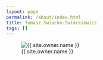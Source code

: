 ```yaml
---
layout: page
permalink: /about/index.html
title: Tomasz Świacko-Świackiewicz
tags: []
---
```

<figure>
  <img src="{{ site.url }}/images/avatar.png" alt="{{ site.owner.name }}">
  <figcaption>{{ site.owner.name }}</figcaption>
</figure>

